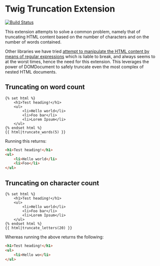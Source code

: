 # Twig Truncation Extension

[![Build Status](https://travis-ci.org/Bluetel-Solutions/twig-truncate-extension.svg)](https://travis-ci.org/Bluetel-Solutions/twig-truncate-extension)

This extension attempts to solve a common problem, namely that of truncating HTML content based on the number of characters and on the number of words contained.

Other libraries we have tried [attempt to manipulate the HTML content by means of regular expressions](http://stackoverflow.com/questions/1732348/regex-match-open-tags-except-xhtml-self-contained-tags/1732454#1732454) which is liable to break, and always seems to at the worst times, hence the need for this extension.  This leverages the power of DOMDocument to safely truncate even the most complex of nested HTML documents.


## Truncating on word count ##

```twig
{% set html %}
    <h1>Test heading!</h1>
    <ul>
        <li>Hello world</li>
        <li>Foo bar</li>
        <li>Lorem Ipsum</li>
    </ul>
{% endset html %}
{{ html|truncate_words(5) }}
```

Running this returns:

```html
<h1>Test heading!</h1>
<ul>
    <li>Hello world</li>
    <li>Foo</li>
</ul>
```
  
  
## Truncating on character count ##

```twig
{% set html %}
    <h1>Test heading!</h1>
    <ul>
        <li>Hello world</li>
        <li>Foo bar</li>
        <li>Lorem Ipsum</li>
    </ul>
{% endset html %}
{{ html|truncate_letters(20) }}
```

Whereas running the above returns the following:

```html
<h1>Test heading!</h1>
<ul>
    <li>Hello wo</li>
</ul>
```


